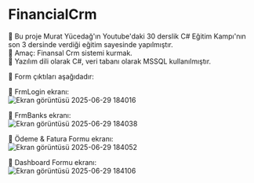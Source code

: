 # FinancialCrm  
:rocket: Bu proje Murat Yücedağ'ın Youtube'daki 30 derslik C# Eğitim Kampı'nın son 3 dersinde verdiği eğitim sayesinde yapılmıştır.  
:rocket: Amaç: Finansal Crm sistemi kurmak.  
:rocket: Yazılım dili olarak C#, veri tabanı olarak MSSQL kullanılmıştır.

:rocket: Form çıktıları aşağıdadır:  

:rocket: FrmLogin ekranı:  
![Ekran görüntüsü 2025-06-29 184016](https://github.com/user-attachments/assets/33c4aefc-41d3-456d-a2cb-102ca228dd2c)

:rocket: FrmBanks ekranı:  
![Ekran görüntüsü 2025-06-29 184038](https://github.com/user-attachments/assets/dd3c4067-cbdc-48f7-b8be-b6ee4a3651b9)

:rocket: Ödeme & Fatura Formu ekranı:  
![Ekran görüntüsü 2025-06-29 184052](https://github.com/user-attachments/assets/02965d0d-b1ed-43d9-9c18-e82d5d2fe89b)

:rocket: Dashboard Formu ekranı:  
![Ekran görüntüsü 2025-06-29 184106](https://github.com/user-attachments/assets/a897bf5b-2ff6-479f-9860-87cdea965269)


